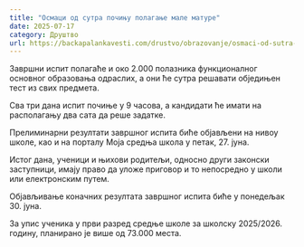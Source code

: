 ```yaml
---
title: "Осмаци од сутра почињу полагање мале матуре"
date: 2025-07-17
category: Друштво
url: https://backapalankavesti.com/drustvo/obrazovanje/osmaci-od-sutra-pocinju-polaganje-male-mature/
---
```


Завршни испит полагаће и око 2.000 полазника функционалног основног образовања одраслих, а они ће сутра решавати обједињен тест из свих предмета.

Сва три дана испит почиње у 9 часова, а кандидати ће имати на располагању два сата да реше задатке.

Прелиминарни резултати завршног испита биће објављени на нивоу школе, као и на порталу Моја средња школа у петак, 27. јуна.

Истог дана, ученици и њихови родитељи, односно други законски заступници, имају право да уложе приговор и то непосредно у школи или електронским путем.

Објављивање коначних резултата завршног испита биће у понедељак 30. јуна.

За упис ученика у први разред средње школе за школску 2025/2026. годину, планирано је више од 73.000 места.
